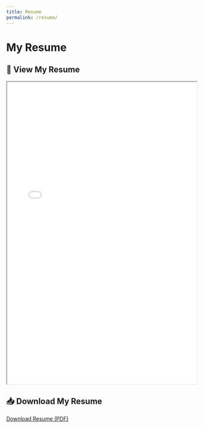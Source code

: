 ```yaml
---
title: Resume
permalink: /resume/
---
```


# My Resume

## 📄 View My Resume
<iframe src="/assets/files/resume.pdf" width="100%" height="800px"></iframe>

## 📥 Download My Resume
[Download Resume (PDF)](/assets/files/resume.pdf)

